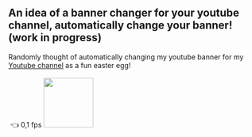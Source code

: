 An idea of a banner changer for your youtube channel, automatically change your banner! (work in progress)
---
Randomly thought of automatically changing my youtube banner for my <a href="https://www.youtube.com/channel/UC_udwvNC-q_XhRrh9q5MJkQ">Youtube channel</a> as a fun easter egg!
<br>
<br>
<img src="https://cdn.discordapp.com/attachments/365526776149180417/980648212929056768/unknown.png" alt=""> 👈 0,1 fps
<img src="https://media.giphy.com/media/y3xXRQ4gBBReLMki0q/giphy.gif" alt="" width="100">
<img src="https://cdn.discordapp.com/attachments/365526776149180417/980643151456927784/unknown.png" alt="" width="">

